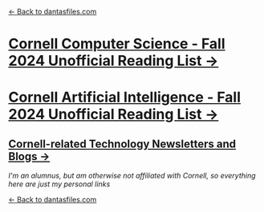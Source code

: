 
[← Back to dantasfiles.com](https://dantasfiles.com)

# [Cornell Computer Science - Fall 2024 Unofficial Reading List →](https://dantasfiles.com/cornell/cornell-cs-major-reading-list-fall-2024)

# [Cornell Artificial Intelligence - Fall 2024 Unofficial Reading List →](https://dantasfiles.com/cornell/cornell-ai-minor-reading-list-fall-2024)

## [Cornell-related Technology Newsletters and Blogs →](https://dantasfiles.com/cornell/cornell-cs-blogs)

*I'm an alumnus, but am otherwise not affiliated with Cornell, so everything here are just my personal links*

[← Back to dantasfiles.com](https://dantasfiles.com)
